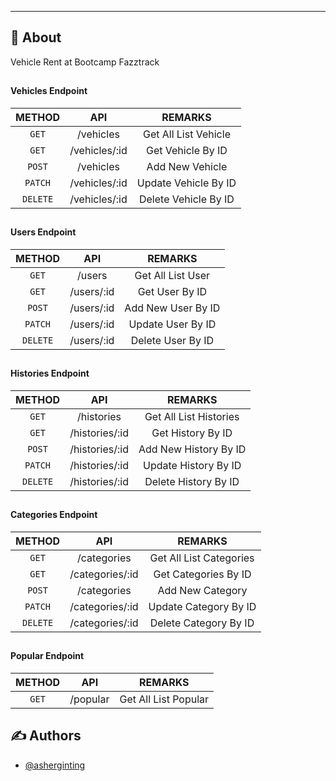 
---

## 🧐 About
Vehicle Rent at Bootcamp Fazztrack

##

#### Vehicles Endpoint
|    METHOD    |      API      |       REMARKS        |
| :----------: | :-----------: | :------------------: |
|  ```GET```   |   /vehicles   | Get All List Vehicle |
|  ```GET```   | /vehicles/:id |  Get Vehicle By ID   |
|  ```POST```  |   /vehicles   |   Add New Vehicle    |
| ```PATCH```  | /vehicles/:id | Update Vehicle By ID |
| ```DELETE``` | /vehicles/:id | Delete Vehicle By ID |

##
#### Users Endpoint
|    METHOD    |    API     |      REMARKS       |
| :----------: | :--------: | :----------------: |
|  ```GET```   |   /users   | Get All List User  |
|  ```GET```   | /users/:id |   Get User By ID   |
|  ```POST```  | /users/:id | Add New User By ID |
| ```PATCH```  | /users/:id | Update User By ID  |
| ```DELETE``` | /users/:id | Delete User By ID  |

##
#### Histories Endpoint
|    METHOD    |      API       |        REMARKS         |
| :----------: | :------------: | :--------------------: |
|  ```GET```   |   /histories   | Get All List Histories |
|  ```GET```   | /histories/:id |   Get History By ID    |
|  ```POST```  | /histories/:id | Add New History By ID  |
| ```PATCH```  | /histories/:id |  Update History By ID  |
| ```DELETE``` | /histories/:id |  Delete History By ID  |

##
#### Categories Endpoint
|    METHOD    |       API       |         REMARKS         |
| :----------: | :-------------: | :---------------------: |
|  ```GET```   |   /categories   | Get All List Categories |
|  ```GET```   | /categories/:id |  Get Categories By ID   |
|  ```POST```  |   /categories   |    Add New Category     |
| ```PATCH```  | /categories/:id |  Update Category By ID  |
| ```DELETE``` | /categories/:id |  Delete Category By ID  |

##
#### Popular Endpoint
|  METHOD   |   API    |       REMARKS        |
| :-------: | :------: | :------------------: |
| ```GET``` | /popular | Get All List Popular |



## ✍️ Authors

- [@asherginting](https://github.com/asherginting)
